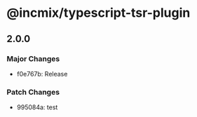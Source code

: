 # @incmix/typescript-tsr-plugin

## 2.0.0

### Major Changes

- f0e767b: Release

### Patch Changes

- 995084a: test
